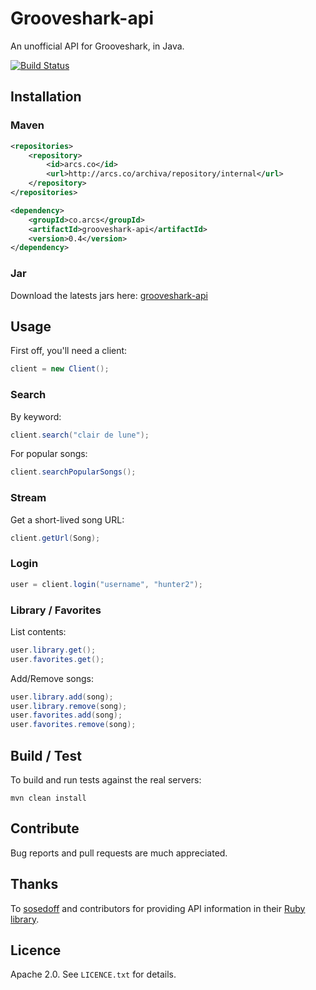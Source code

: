 # Grooveshark-api

An unofficial API for Grooveshark, in Java.

[![Build Status](http://arcs.co/jenkins/buildStatus/icon?job=grooveshark-api)](http://arcs.co/jenkins/job/grooveshark-api/)

## Installation

### Maven

```xml
<repositories>
	<repository>
		<id>arcs.co</id>
		<url>http://arcs.co/archiva/repository/internal</url>
	</repository>
</repositories>

<dependency>
	<groupId>co.arcs</groupId>
	<artifactId>grooveshark-api</artifactId>
	<version>0.4</version>
</dependency>
```

### Jar

Download the latests jars here: [grooveshark-api](http://arcs.co/jenkins/job/grooveshark-api/)

## Usage

First off, you'll need a client:

```java
client = new Client();
```

### Search

By keyword: 

```java
client.search("clair de lune");
```

For popular songs:

```java
client.searchPopularSongs();
```

### Stream

Get a short-lived song URL:

```java
client.getUrl(Song);
```

### Login

```java
user = client.login("username", "hunter2");
```

### Library / Favorites

List contents: 

```java
user.library.get();
user.favorites.get();
```

Add/Remove songs:

```java
user.library.add(song);
user.library.remove(song);
user.favorites.add(song);
user.favorites.remove(song);
```

## Build / Test

To build and run tests against the real servers:

```shell
mvn clean install
```

## Contribute

Bug reports and pull requests are much appreciated.

## Thanks

To [sosedoff](https://github.com/sosedoff) and contributors for providing API information in their [Ruby library](https://github.com/sosedoff/grooveshark).

## Licence

Apache 2.0. See `LICENCE.txt` for details.
